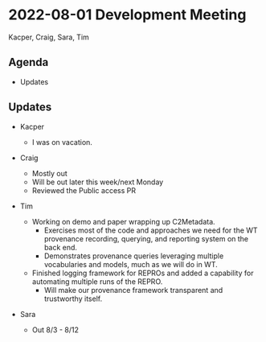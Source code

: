 2022-08-01 Development Meeting
==============================
Kacper, Craig, Sara, Tim

Agenda
------
* Updates

Updates
-------
* Kacper
    * I was on vacation.

* Craig
    * Mostly out
    * Will be out later this week/next Monday
    * Reviewed the Public access PR
   
* Tim
    * Working on demo and paper wrapping up C2Metadata.
        * Exercises most of the code and approaches we need for the WT provenance recording, querying, and reporting system on the back end.
        * Demonstrates provenance queries leveraging multiple vocabularies and models, much as we will do in WT.
    * Finished logging framework for REPROs and added a capability for automating multiple runs of the REPRO. 
        * Will make our provenance framework transparent and trustworthy itself.

* Sara
    * Out 8/3 - 8/12
